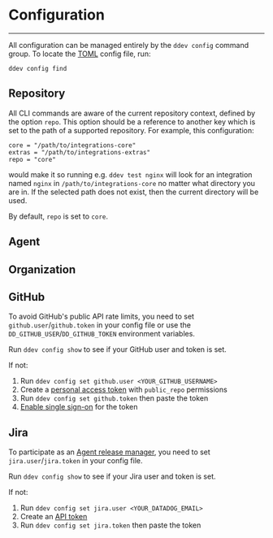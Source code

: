 # Configuration

-----

All configuration can be managed entirely by the `ddev config` command group. To locate the
[TOML](https://github.com/toml-lang/toml) config file, run:

```
ddev config find
```

## Repository

All CLI commands are aware of the current repository context, defined by the option `repo`. This option should be
a reference to another key which is set to the path of a supported repository. For example, this configuration:

```
core = "/path/to/integrations-core"
extras = "/path/to/integrations-extras"
repo = "core"
```

would make it so running e.g. `ddev test nginx` will look for an integration named `nginx` in `/path/to/integrations-core`
no matter what directory you are in. If the selected path does not exist, then the current directory will be used.

By default, `repo` is set to `core`.

## Agent

## Organization

## GitHub

To avoid GitHub's public API rate limits, you need to set `github.user`/`github.token` in your config file or
use the `DD_GITHUB_USER`/`DD_GITHUB_TOKEN` environment variables.

Run `ddev config show` to see if your GitHub user and token is set.

If not:

1. Run `ddev config set github.user <YOUR_GITHUB_USERNAME>`
1. Create a [personal access token](https://help.github.com/en/github/authenticating-to-github/creating-a-personal-access-token-for-the-command-line) with `public_repo` permissions
1. Run `ddev config set github.token` then paste the token
1. [Enable single sign-on](https://help.github.com/en/github/authenticating-to-github/authorizing-a-personal-access-token-for-use-with-saml-single-sign-on) for the token

## Jira

To participate as an [Agent release manager](../process/agent_release.md), you need to set `jira.user`/`jira.token` in your config file.

Run `ddev config show` to see if your Jira user and token is set.

If not:

1. Run `ddev config set jira.user <YOUR_DATADOG_EMAIL>`
1. Create an [API token](https://id.atlassian.com/manage/api-tokens)
1. Run `ddev config set jira.token` then paste the token
